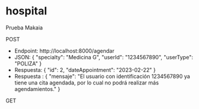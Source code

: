 # hospital
Prueba Makaia


POST
* Endpoint: http://localhost:8000/agendar
* JSON: {
    "specialty": "Medicina G",
    "userId": "1234567890",
    "userType": "POLIZA"
}
* Respuesta: {
    "id": 2,
    "dateAppointment": "2023-02-22"
}
* Respuesta : {
    "mensaje": "El usuario con identificación 1234567890 ya tiene una cita agendada, por lo cual no podrá realizar más agendamientos."
}

GET 

